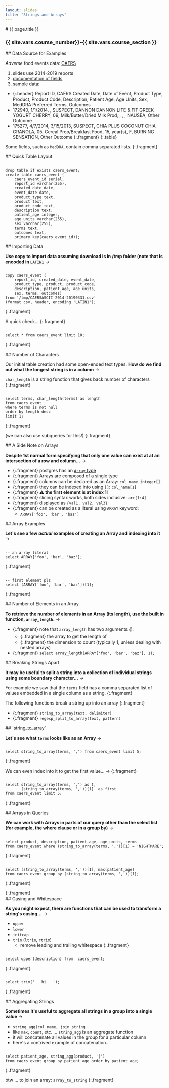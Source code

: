 ```yaml
---
layout: slides
title: "Strings and Arrays"
---
```


<script src="../../resources/js/table.js"></script>
<link rel="stylesheet" href="../../resources/css/data-table.css" type="text/css" media="screen" title="no title" charset="utf-8">


<section markdown="block" class="intro-slide">
# {{ page.title }}

### {{ site.vars.course_number}}-{{ site.vars.course_section }}

<p><small></small></p>
</section>

<section markdown="block">
## Data Source for Examples

_Adverse_ food events data: [CAERS](https://www.fda.gov/food/compliance-enforcement-food/cfsan-adverse-event-reporting-system-caers)

1. slides use 2014-2019 reports
2. [documentation of fields](https://www.fda.gov/media/97035/download)
3. sample data:

* {:.header} Report ID, CAERS Created Date, Date of Event, Product Type, Product, Product Code, Description, Patient Age, Age Units, Sex, MedDRA Preferred Terms, Outcomes
* 172940, 1/1/2014, , SUSPECT, DANNON DANNON LITE & FIT GREEK YOGURT CHERRY, 09,  Milk/Butter/Dried Milk Prod, , , , NAUSEA, Other Outcome
* 175277, 4/7/2014, 3/15/2013, SUSPECT, CHIA PLUS COCONUT CHIA GRANOLA, 05,  Cereal Prep/Breakfast Food, 15, year(s), F, BURNING SENSATION, Other Outcome
{:.fragment}
{:.table}

Some fields, such as `MedDRA`, contain comma separated lists.
{:.fragment}

</section>

<section markdown="block">
## Quick Table Layout

<pre><code data-trim contenteditable>
drop table if exists caers_event;
create table caers_event (
    caers_event_id serial,
    report_id varchar(255),
    created_date date,
    event_date date,
    product_type text,
    product text,
    product_code text,
    description text,
    patient_age integer,
    age_units varchar(255),
    sex varchar(255),
    terms text,
    outcomes text,
    primary key(caers_event_id));
</code></pre>
</section>



<section markdown="block">
## Importing Data

__Use copy to import data assuming download is in /tmp folder (note that is encoded in `LATIN1`__ &rarr;

<pre><code data-trim contenteditable>
copy caers_event (
	report_id, created_date, event_date, 
	product_type, product, product_code, 
	description, patient_age, age_units, 
	sex, terms, outcomes)
from '/tmp/CAERSASCII 2014-20190331.csv'
(format csv, header, encoding 'LATIN1');
</code></pre>
{:.fragment}

A quick check...
{:.fragment}

<pre><code data-trim contenteditable>
select * from caers_event limit 10;
</code></pre>
{:.fragment}

</section>

<section markdown="block">
## Number of Characters

Our initial table creation had some open-ended text types. __How do we find out what the longest string is in a column__ &rarr;

`char_length` is a string function that gives back number of characters
{:.fragment}

<pre><code data-trim contenteditable>
select terms, char_length(terms) as length
from caers_event
where terms is not null
order by length desc
limit 1;
</code></pre>
{:.fragment}

(we can also use subqueries for this!)
{:.fragment}
</section>

<section markdown="block">
## A Side Note on Arrays


__Despite 1st normal form specifying that only one value can exist at at an intersection of a row and column...__ &rarr;

* {:.fragment} postgres has an [`Array` type](https://www.postgresql.org/docs/current/arrays.html)
* {:.fragment} Arrays are composed of a single type
* {:.fragment} columns can be declared as an Array: `col_name integer[]`
* {:.fragment} they can be indexed into using `[]`: `col_name[1]`
* {:.fragment} ⚠️ __the first element is at index 1__!
* {:.fragment} slicing syntax works, both sides inclusive: `arr[1:4]`
* {:.fragment} displayed as `{val1, val2, val3}`
* {:.fragment} can be created as a literal using `ARRAY` keyword:
	* `ARRAY['foo', 'bar', 'baz']`


</section>

<section markdown="block">
## Array Examples

__Let's see a few _actual_ examples of creating an Array and indexing into it__ &rarr;

<pre><code data-trim contenteditable>
-- an array literal
select ARRAY['foo', 'bar', 'baz'];
</code></pre>
{:.fragment}

<pre><code data-trim contenteditable>
-- first element plz
select (ARRAY['foo', 'bar', 'baz'])[1];
</code></pre>
{:.fragment}

</section>

<section markdown="block">
## Number of Elements in an Array

__To retrieve the number of elements in an Array (its length), use the built in function, `array_length`.__ &rarr;

* {:.fragment} note that `array_length` has two arguments ✌️:
	* {:.fragment} the array to get the length of
	* {:.fragment} the dimension to count (typically 1, unless dealing with nested arrays)
* {:.fragment} `select array_length(ARRAY['foo', 'bar', 'baz'], 1);`

</section>


<section markdown="block">
## Breaking Strings Apart

__It may be useful to split a string into a collection of individual strings using some boundary character...__ &rarr;

For example we saw that the `terms` field has a comma separated list of values embedded in a single column as a string.
{:.fragment}

The following functions break a string up into an array
{:.fragment}

* {:.fragment} `string_to_array(text, delimiter)`
* {:.fragment} `regexp_split_to_array(text, pattern)`
</section>

<section markdown="block">
## `string_to_array`

__Let's see what `terms` looks like as an Array__ &rarr;

<pre><code data-trim contenteditable>
select string_to_array(terms, ',') from caers_event limit 5;
</code></pre>
{:.fragment}

We can even index into it to get the first value... &rarr;
{:.fragment}

<pre><code data-trim contenteditable>
select string_to_array(terms, ',') as t,
       (string_to_array(terms, ','))[1]  as first
from caers_event limit 5;
</code></pre>
{:.fragment}



</section>

<section markdown="block">
## Arrays in Queries

__We can work with Arrays in parts of our query other than the select list (for example, the where clause or in a group by)__ &rarr;

<pre><code data-trim contenteditable>
select product, description, patient_age, age_units, terms
from caers_event where (string_to_array(terms, ','))[1] = 'NIGHTMARE';
</code></pre>
{:.fragment}

<pre><code data-trim contenteditable>
select (string_to_array(terms, ','))[1], max(patient_age)
from caers_event group by (string_to_array(terms, ','))[1];
</code></pre>
{:.fragment}
</section>
{:.fragment}


<section markdown="block">
## Casing and Whitespace

__As you might expect, there are functions that can be used to transform a string's casing...__ &rarr;

* `upper`
* `lower`
* `initcap` 
* `trim` (`ltrim`, `rtrim`)
	* remove leading and trailing whitespace
{:.fragment}

<pre><code data-trim contenteditable>
select upper(description) from  caers_event;
</code></pre>
{:.fragment}

<pre><code data-trim contenteditable>
select trim('   hi   ');
</code></pre>
{:.fragment}


</section>

<section markdown="block">
## Aggregating Strings 

__Sometimes it's useful to aggregate all strings in a group into a single value__ &rarr;

* `string_agg(col_name, join_string`
* like `max`, `count`, etc. ... `string_agg` is an aggregate function
* it will concatenate all values in the group for a particular column
* here's a contrived example of concatenation...

<pre><code data-trim contenteditable>
select patient_age, string_agg(product, '|')
from caers_event group by patient_age order by patient_age;
</code></pre>
{:.fragment}

btw ... to join an array: `array_to_string`
{:.fragment}
</section>



